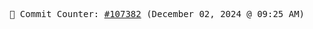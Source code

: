<p align="center">
    <samp>
        📮 Commit Counter: <a href="https://github.com/Javascript-void0/Javascript-void0/commits/main">#107382</a> (December 02, 2024 @ 09:25 AM)
    </samp>
</p>